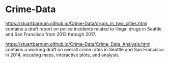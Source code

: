 # Crime-Data

<https://stuartbarnum.github.io/Crime-Data/drugs_in_two_cities.html> contains a draft report on police incidents related to illegal drugs in Seattle and San Francisco from 2013 through 2017.

<https://stuartbarnum.github.io/Crime-Data/Crime_Data_Analysis.html> contains a working draft on overall crime rates in Seattle and San Francisco in 2014, incuding maps, interactive plots, and analysis. 
